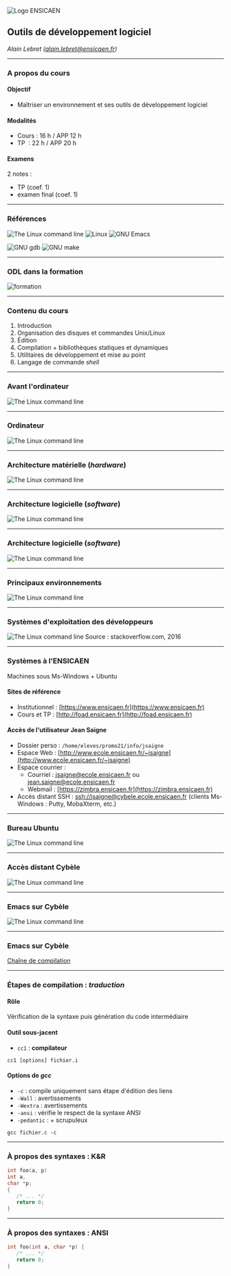 ![Logo ENSICAEN](figures/logo/ensicaen.svg)
## Outils de développement logiciel
_Alain Lebret (alain.lebret@ensicaen.fr)_

<!-- ********************************************************************** -->
---
### A propos du cours
#### Objectif
- Maîtriser un environnement et ses outils de développement logiciel

#### Modalités
- Cours : 16 h / APP 12 h
- TP    : 22 h / APP 20 h

#### Examens
2 notes : 
- TP (coef. 1)
- examen final (coef. 1)

<!-- ********************************************************************** -->
---
### Références

![The Linux command line](figures/a_propos/linux-shell.png)
![Linux](figures/a_propos/linux.png)
![GNU Emacs](figures/a_propos/emacs.png)

![GNU gdb](figures/a_propos/gdb.png)
![GNU make](figures/a_propos/make.png)

<!-- ********************************************************************** -->
---
### ODL dans la formation

![formation](figures/introduction/formation.png)

<!-- ********************************************************************** -->
---
### Contenu du cours
1. Introduction
2. Organisation des disques et commandes Unix/Linux
3. Édition
4. Compilation + bibliothèques statiques et dynamiques
5. Utilitaires de développement et mise au point
6. Langage de commande _shell_

<!-- ********************************************************************** -->
---
### Avant l'ordinateur
![The Linux command line](figures/introduction/machine.png)

<!-- ********************************************************************** -->
---
### Ordinateur
![The Linux command line](figures/introduction/ordinateur.png)

<!-- ********************************************************************** -->
---
### Architecture matérielle (_hardware_)
![The Linux command line](figures/introduction/architecture.png)

<!-- ********************************************************************** -->
---
### Architecture logicielle (_software_)
![The Linux command line](figures/introduction/OS.png)

<!-- ********************************************************************** -->
---
### Architecture logicielle (_software_)
![The Linux command line](figures/introduction/vueEnsembleUNIX.png)
 
<!-- ********************************************************************** -->
---
### Principaux environnements
![The Linux command line](figures/introduction/environnements.png)

<!-- ********************************************************************** -->
---
### Systèmes d'exploitation des développeurs
![The Linux command line](figures/introduction/os_devel_2016.png)
Source : stackoverflow.com, 2016

<!-- ********************************************************************** -->
---
### Systèmes à l'ENSICAEN
Machines sous Ms-Windows + Ubuntu
#### Sites de référence
- Institutionnel : [https://www.ensicaen.fr](https://www.ensicaen.fr)
- Cours et TP : [http://foad.ensicaen.fr](http://foad.ensicaen.fr)

#### Accès de l'utilisateur Jean Saigne
- Dossier perso : `/home/eleves/promo21/info/jsaigne`
- Espace Web : [http://www.ecole.ensicaen.fr/~jsaigne](http://www.ecole.ensicaen.fr/~jsaigne)
- Espace courrier : 
   - Courriel : jsaigne@ecole.ensicaen.fr ou jean.saigne@ecole.ensicaen.fr
   - Webmail : [https://zimbra.ensicaen.fr](https://zimbra.ensicaen.fr)       
- Accès distant SSH : [ssh://jsaigne@cybele.ecole.ensicaen.fr](ssh://jsaigne@cybele.ecole.ensicaen.fr)
  (clients Ms-Windows : Putty, MobaXterm, etc.)

<!-- ********************************************************************** -->
---
### Bureau Ubuntu
![The Linux command line](figures/introduction/bureau_ubuntu.png)

<!-- ********************************************************************** -->
---
### Accès distant Cybèle
![The Linux command line](figures/introduction/cybele.png)

<!-- ********************************************************************** -->
---
### Emacs sur Cybèle
![The Linux command line](figures/introduction/emacs_cybele.png)

<!-- ********************************************************************** -->
---
### Emacs sur Cybèle
[Chaîne de compilation](./sections/compilation.html)

<!-- ********************************************************************** -->
---
###  Étapes de compilation : *traduction*
#### Rôle
Vérification de la syntaxe puis génération du code intermédiaire

#### Outil sous-jacent 

- ``` cc1 ``` : **compilateur**

``` {frame="single"}
cc1 [options] fichier.i
```

#### Options de *gcc*

- `-c` : compile uniquement sans étape d'édition des liens
- `-Wall` : avertissements
- `-Wextra` : avertissements 
- `-ansi` : vérifie le respect de la syntaxe ANSI
- `-pedantic` : + scrupuleux


```  {frame="single"}
gcc fichier.c -c
```

<!-- ********************************************************************** -->
---
### À propos des syntaxes : K&R
```c
int foo(a, p)
int a,
char *p;
{
   /* ... */
   return 0;
}
```

<!-- ********************************************************************** -->
---
### À propos des syntaxes : ANSI
```c
int foo(int a, char *p) {
   /* ... */
   return 0;
}
```
